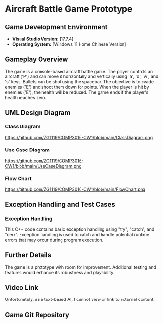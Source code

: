 # Aircraft Battle Game Prototype

## Game Development Environment

- **Visual Studio Version:** [17.7.4]
- **Operating System:** [Windows 11 Home Chinese Version]

## Gameplay Overview

The game is a console-based aircraft battle game. The player controls an aircraft ('P') and can move it horizontally and vertically using 'a', 'd', 'w', and 's' keys. Bullets can be shot using the spacebar. The objective is to evade enemies ('E') and shoot them down for points. When the player is hit by enemies ('E'), the health will be reduced. The game ends if the player's health reaches zero.

## UML Design Diagram

### Class Diagram
https://github.com/ZG1119/COMP3016-CW1/blob/main/ClassDiagram.png

### Use Case Diagram
https://github.com/ZG1119/COMP3016-CW1/blob/main/UseCaseDiagram.png

### Flow Chart
https://github.com/ZG1119/COMP3016-CW1/blob/main/FlowChart.png

## Exception Handling and Test Cases

### Exception Handling

This C++ code contains basic exception handling using "try", "catch", and "cerr". Exception handling is used to catch and handle potential runtime errors that may occur during program execution.

## Further Details

The game is a prototype with room for improvement. Additional testing and features would enhance its robustness and playability.

## Video Link
Unfortunately, as a text-based AI, I cannot view or link to external content.

## Game Git Repository

